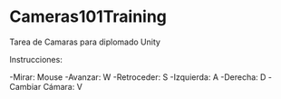 # Cameras101Training
Tarea de Camaras para diplomado Unity

Instrucciones:

-Mirar: Mouse
-Avanzar: W
-Retroceder: S
-Izquierda: A
-Derecha: D
-Cambiar Cámara: V
